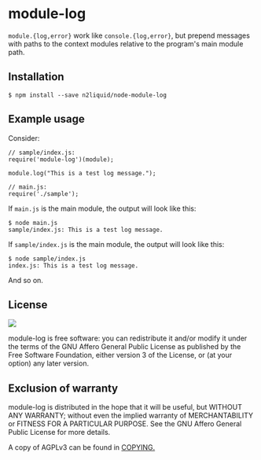 # module-log

`module.{log,error}` work like `console.{log,error}`, but prepend messages with paths
to the context modules relative to the program's main module path.

## Installation

    $ npm install --save n2liquid/node-module-log

## Example usage

Consider:

    // sample/index.js:
    require('module-log')(module);

    module.log("This is a test log message.");

    // main.js:
    require('./sample');

If `main.js` is the main module, the output will look like this:

    $ node main.js
    sample/index.js: This is a test log message.

If `sample/index.js` is the main module, the output will look like this:

    $ node sample/index.js
    index.js: This is a test log message.

And so on.

## License

![](https://www.gnu.org/graphics/agplv3-155x51.png)

module-log is free software: you can redistribute it and/or modify it under the terms of the GNU Affero General Public License as published by the Free Software Foundation, either version 3 of the License, or (at your option) any later version.

## Exclusion of warranty

module-log is distributed in the hope that it will be useful, but WITHOUT ANY WARRANTY; without even the implied warranty of MERCHANTABILITY or FITNESS FOR A PARTICULAR PURPOSE. See the GNU Affero General Public License for more details.

A copy of AGPLv3 can be found in [COPYING.](COPYING)
